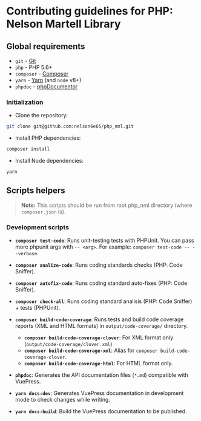 # Contributing guidelines for PHP: Nelson Martell Library

## Global requirements
- `git` - [Git](https://git-scm.com/)
- `php` - PHP 5.6+
- `composer` - [Composer](https://getcomposer.org/)
- `yarn` - [Yarn](https://yarnpkg.com) (and `node` v8+)
- `phpdoc` - [phpDocumentor](https://www.phpdoc.org/)

### Initialization

- Clone the repository:
```bash
git clone git@github.com:nelson6e65/php_nml.git
```

- Install PHP dependencies:
```bash
composer install
```

- Install Node dependencies:
```bash
yarn
```


## Scripts helpers

> **Note:** This scripts should be run from root php_nml directory (where `composer.json` is).


### Development scripts

- **`composer test-code`**: Runs unit-testing tests with PHPUnit. You can pass more phpunit args with `-- <arg>`. For example: `composer test-code -- --verbose`.

- **`composer analize-code`**: Runs coding standards checks (PHP: Code Sniffer).

- **`composer autofix-code`**: Runs coding standard auto-fixes (PHP: Code Sniffer).

- **`composer check-all`**: Runs coding standard analisis (PHP: Code Sniffer) + tests (PHPUnit).

- **`composer build-code-coverage`**: Runs tests and build code coverage reports (XML and HTML formats) in `output/code-coverage/` directory.
    - **`composer build-code-coverage-clover`**: For XML format only (`output/code-coverage/clover.xml`)
    - **`composer build-code-coverage-xml`**: Alias for `composer build-code-coverage-clover`.
    - **`composer build-code-coverage-html`**: For HTML format only.


- **`phpdoc`**: Generates the API documentation files (`*.md`) compatible with VuePress.

- **`yarn docs:dev`**: Generates VuePress documentation in development mode to check changes while writing.

- **`yarn docs:build`**: Build the VuePress documentation to be published.

